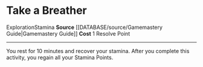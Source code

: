 ﻿---
cost: 1 Resolve Point
id: '463'
name: Take a Breather
rarity: Common
source: '[[DATABASE/source/Gamemastery Guide|Gamemastery Guide]]'
trait:
- '[[DATABASE/trait/Exploration|Exploration]]'
- '[[DATABASE/trait/Stamina|Stamina]]'
type: Action

---
# Take a Breather

<span class="item-trait">Exploration</span><span class="item-trait">Stamina</span>
**Source** [[DATABASE/source/Gamemastery Guide|Gamemastery Guide]]
**Cost** 1 Resolve Point

---
You rest for 10 minutes and recover your stamina. After you complete this activity, you regain all your Stamina Points.